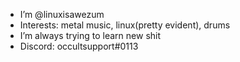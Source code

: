 - I’m @linuxisawezum
- Interests: metal music, linux(pretty evident), drums
- I’m always trying to learn new shit
- Discord: occultsupport#0113

<!---
linuxisawezum/linuxisawezum is a ✨ special ✨ repository because its `README.md` (this file) appears on your GitHub profile.
You can click the Preview link to take a look at your changes.
--->
